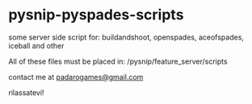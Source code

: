 # pysnip-pyspades-scripts
some server side script for: buildandshoot, openspades, aceofspades, iceball and other

All of these files must be placed in: 
/pysnip/feature_server/scripts

contact me at padarogames@gmail.com

rilassatevi!
